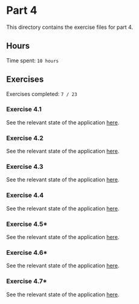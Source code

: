 # Part 4

This directory contains the exercise files for part 4.

## Hours

Time spent: `10 hours`

## Exercises

Exercises completed: `7 / 23`

### Exercise 4.1

See the relevant state of the application [here](https://github.com/rikurauhala/fullstack/tree/1dee37d57b95e84c38119c2d43c21c60e3fd97c7/exercises/part04/blog-list).

### Exercise 4.2

See the relevant state of the application [here](https://github.com/rikurauhala/fullstack/tree/049c7dd1c2c7e5a869f1bbc8d90d5930ad929a80/exercises/part04/blog-list).

### Exercise 4.3

See the relevant state of the application [here](https://github.com/rikurauhala/fullstack/commit/7931f643a551c19ff4cc55a6c9b02b49f2e755ad).

### Exercise 4.4

See the relevant state of the application [here](https://github.com/rikurauhala/fullstack/tree/568ef493eae59642d6118d4da78bf6fc45feb020/exercises/part04/blog-list).

### Exercise 4.5*

See the relevant state of the application [here](https://github.com/rikurauhala/fullstack/tree/8ea45995c389f1bff7075ae55a0f790039bf7743/exercises/part04/blog-list).

### Exercise 4.6*

See the relevant state of the application [here](https://github.com/rikurauhala/fullstack/tree/1c7b5b28e345de573ce49e03756a1c29cb5b8b92/exercises/part04/blog-list).

### Exercise 4.7*

See the relevant state of the application [here](https://github.com/rikurauhala/fullstack/tree/5b1a8955c6452015f71f3fb234ec0294d629a743/exercises/part04/blog-list).

